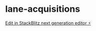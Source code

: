 # lane-acquisitions

[Edit in StackBlitz next generation editor ⚡️](https://stackblitz.com/~/github.com/ianirb/lane-acquisitions)
